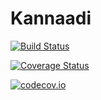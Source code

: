 # Kannaadi

[![Build Status](https://travis-ci.org/digital-carver/Kannaadi.jl.svg?branch=master)](https://travis-ci.org/digital-carver/Kannaadi.jl)

[![Coverage Status](https://coveralls.io/repos/digital-carver/Kannaadi.jl/badge.svg?branch=master&service=github)](https://coveralls.io/github/digital-carver/Kannaadi.jl?branch=master)

[![codecov.io](http://codecov.io/github/digital-carver/Kannaadi.jl/coverage.svg?branch=master)](http://codecov.io/github/digital-carver/Kannaadi.jl?branch=master)
